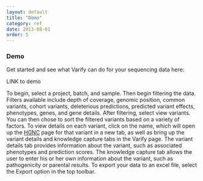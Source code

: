 ```yaml
---
layout: default
title: "Demo"
category: ref
date: 2013-08-01
order: 5
---
```


### Demo

Get started and see what Varify can do for your sequencing data here:

LINK to demo

To begin, select a project, batch, and sample.  Then begin filtering the data. Filters available
include depth of coverage, genomic position, common variants, cohort variants, deleterious predictions,
predicted variant effects, phenotypes, genes, and gene details. After filtering, select view variants.
You can then chose to sort the filtered variants based on a variety of factors.  To view details on each
variant, click on the name, which will open up the [HGNC](http://www.genenames.org/) page for that variant in a new tab, as well as
bring up the variant details and knowledge capture tabs in the Varify page.  The variant details tab
provides information about the variant, such as associated phenotypes and prediction scores.  The 
knowledge capture tab allows the user to enter his or her own information about the variant, such as
pathogenicity or parental results. To export your data to an excel file, select the Export option in the
top toolbar.